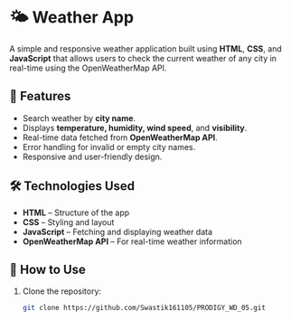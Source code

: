 # 🌤 Weather App

A simple and responsive weather application built using **HTML**, **CSS**, and **JavaScript** that allows users to check the current weather of any city in real-time using the OpenWeatherMap API.

## 📌 Features
- Search weather by **city name**.
- Displays **temperature, humidity, wind speed**, and **visibility**.
- Real-time data fetched from **OpenWeatherMap API**.
- Error handling for invalid or empty city names.
- Responsive and user-friendly design.

## 🛠 Technologies Used
- **HTML** – Structure of the app
- **CSS** – Styling and layout
- **JavaScript** – Fetching and displaying weather data
- **OpenWeatherMap API** – For real-time weather information

## 🚀 How to Use
1. Clone the repository:
   ```bash
   git clone https://github.com/Swastik161105/PRODIGY_WD_05.git
